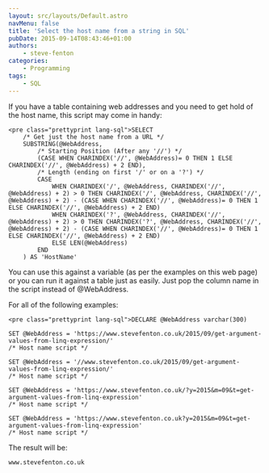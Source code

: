 ```yaml
---
layout: src/layouts/Default.astro
navMenu: false
title: 'Select the host name from a string in SQL'
pubDate: 2015-09-14T08:43:46+01:00
authors:
    - steve-fenton
categories:
    - Programming
tags:
    - SQL
---
```


If you have a table containing web addresses and you need to get hold of the host name, this script may come in handy:

```
<pre class="prettyprint lang-sql">SELECT 
	/* Get just the host name from a URL */
	SUBSTRING(@WebAddress,
		/* Starting Position (After any '//') */
		(CASE WHEN CHARINDEX('//', @WebAddress)= 0 THEN 1 ELSE CHARINDEX('//', @WebAddress) + 2 END),
		/* Length (ending on first '/' or on a '?') */
		CASE
			WHEN CHARINDEX('/', @WebAddress, CHARINDEX('//', @WebAddress) + 2) > 0 THEN CHARINDEX('/', @WebAddress, CHARINDEX('//', @WebAddress) + 2) - (CASE WHEN CHARINDEX('//', @WebAddress)= 0 THEN 1 ELSE CHARINDEX('//', @WebAddress) + 2 END)
			WHEN CHARINDEX('?', @WebAddress, CHARINDEX('//', @WebAddress) + 2) > 0 THEN CHARINDEX('?', @WebAddress, CHARINDEX('//', @WebAddress) + 2) - (CASE WHEN CHARINDEX('//', @WebAddress)= 0 THEN 1 ELSE CHARINDEX('//', @WebAddress) + 2 END)
			ELSE LEN(@WebAddress)
		END
	) AS 'HostName'
```
You can use this against a variable (as per the examples on this web page) or you can run it against a table just as easily. Just pop the column name in the script instead of @WebAddress.

For all of the following examples:

```
<pre class="prettyprint lang-sql">DECLARE @WebAddress varchar(300)

SET @WebAddress = 'https://www.stevefenton.co.uk/2015/09/get-argument-values-from-linq-expression/'
/* Host name script */

SET @WebAddress = '//www.stevefenton.co.uk/2015/09/get-argument-values-from-linq-expression/'
/* Host name script */

SET @WebAddress = 'https://www.stevefenton.co.uk/?y=2015&m=09&t=get-argument-values-from-linq-expression'
/* Host name script */

SET @WebAddress = 'https://www.stevefenton.co.uk?y=2015&m=09&t=get-argument-values-from-linq-expression'
/* Host name script */
```
The result will be:

```
www.stevefenton.co.uk
```